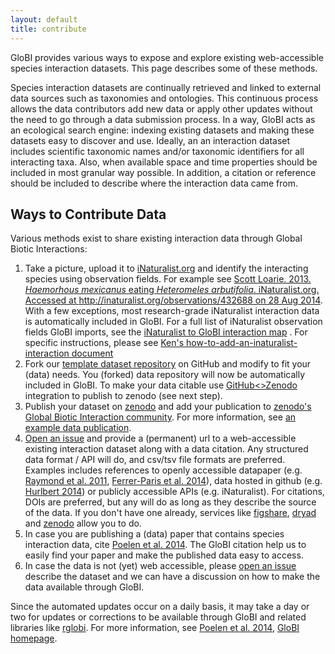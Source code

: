 ```yaml
---
layout: default
title: contribute
---
```


GloBI provides various ways to expose and explore existing web-accessible species interaction datasets. This page describes some of these methods. 

Species interaction datasets are continually retrieved and linked to external data sources such as taxonomies and ontologies. This continuous process allows the data contributors add new data or apply other updates without the need to go through a data submission process. In a way, GloBI acts as an ecological search engine: indexing existing datasets and making these datasets easy to discover and use. Ideally, an an interaction dataset includes scientific taxonomic names and/or taxonomic identifiers for all interacting taxa. Also, when available space and time properties should be included in most granular way possible. In addition, a citation or reference should be included to describe where the interaction data came from. 

## Ways to Contribute Data
Various methods exist to share existing interaction data through Global Biotic Interactions:

1. Take a picture, upload it to [iNaturalist.org](http://www.inaturalist.org) and identify the interacting species using observation fields. For example see [Scott Loarie. 2013. _Haemorhous mexicanus_ eating _Heteromeles arbutifolia_. iNaturalist.org. Accessed at http://inaturalist.org/observations/432688 on 28 Aug 2014](http://www.inaturalist.org/observations/432688). With a few exceptions, most research-grade iNaturalist interaction data is automatically included in GloBI. For a full list of iNaturalist observation fields GloBI imports, see the [iNaturalist to GloBI interaction map](https://github.com/globalbioticinteractions/inaturalist/blob/master/interaction_types.csv) . For specific instructions, please see [Ken's how-to-add-an-inaturalist-interaction document](https://docs.google.com/document/d/12jFMA5a6EH1tqW2DcuNV8AQj2tuzx7ZvQoXtxaObaJ0/edit)
1. Fork our [template dataset repository](https://github.com/globalbioticinteractions/template-dataset) on GitHub and modify to fit your (data) needs. You (forked) data repository will now be automatically included in GloBI. To make your data citable use [GitHub<>Zenodo](https://guides.github.com/activities/citable-code/) integration to publish to zenodo (see next step). 
1. Publish your dataset on [zenodo](https://zenodo.org) and add your publication to [zenodo's Global Biotic Interaction community](https://zenodo.org/communities/globalbioticinteractions). For more information, see [an example data publication](https://zenodo.org/badge/latestdoi/26293374).
1. [Open an issue](https://github.com/jhpoelen/eol-globi-data/issues/new) and provide a (permanent) url to a web-accessible existing interaction dataset along with a data citation. Any structured data format / API will do, and csv/tsv file formats are preferred. Examples includes references to openly accessible datapaper (e.g. [Raymond et al. 2011](http://dx.doi.org/10.1890/10-1907.1), [Ferrer-Paris et al. 2014](http://dx.doi.org/10.6084/m9.figshare.1168861)), data hosted in github (e.g. [Hurlbert 2014](https://github.com/hurlbertlab/dietdatabase/)) or publicly accessible APIs (e.g. iNaturalist).  For citations, DOIs are preferred, but any will do as long as they describe the source of the data. If you don't have one already, services like [figshare](http://figshare.com), [dryad](http://datadryad.org/) and [zenodo](http://zenodo.org) allow you to do.
1. In case you are publishing a (data) paper that contains species interaction data, cite [Poelen et al. 2014](http://dx.doi.org/10.1016/j.ecoinf.2014.08.005). The GloBI citation help us to easily find your paper and make the published data easy to access.
1. In case the data is not (yet) web accessible, please [open an issue](https://github.com/jhpoelen/eol-globi-data/issues/new) describe the dataset and we can have a discussion on how to make the data available through GloBI.

Since the automated updates occur on a daily basis, it may take a day or two for updates or corrections to be available through GloBI and related libraries like [rglobi](http://github.com/ropensci/rglobi). For more information, see [Poelen et al. 2014](http://dx.doi.org/10.1016/j.ecoinf.2014.08.005), [GloBI homepage](http://globalbioticinteractions.org).
